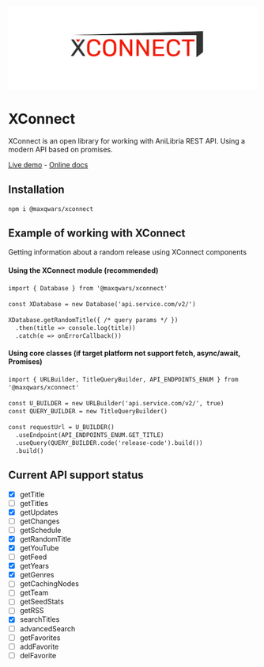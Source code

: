 ![Xconnect logo](.github/rep-cover.png)

# XConnect

XConnect is an open library for working with AniLibria REST API. Using a modern API based on promises.

[Live demo](https://codesandbox.io/embed/xconnect-random-release-otyzs?fontsize=14&hidenavigation=1&theme=dark) -
[Online docs](https://maxqwars.github.io/xconnect/)

## Installation

```
npm i @maxqwars/xconnect
```

## Example of working with XConnect

Getting information about a random release using XConnect components

#### Using the XConnect module (recommended)

```
import { Database } from '@maxqwars/xconnect'

const XDatabase = new Database('api.service.com/v2/')

XDatabase.getRandomTitle({ /* query params */ })
  .then(title => console.log(title))
  .catch(e => onErrorCallback())

```

#### Using core classes (if target platform not support fetch, async/await, Promises)

```
import { URLBuilder, TitleQueryBuilder, API_ENDPOINTS_ENUM } from '@maxqwars/xconnect'

const U_BUILDER = new URLBuilder('api.service.com/v2/', true)
const QUERY_BUILDER = new TitleQueryBuilder()

const requestUrl = U_BUILDER()
  .useEndpoint(API_ENDPOINTS_ENUM.GET_TITLE)
  .useQuery(QUERY_BUILDER.code('release-code').build())
  .build()

```

## Current API support status

- [x] getTitle
- [ ] getTitles
- [x] getUpdates
- [ ] getChanges
- [ ] getSchedule
- [x] getRandomTitle
- [x] getYouTube
- [ ] getFeed
- [x] getYears
- [x] getGenres
- [ ] getCachingNodes
- [ ] getTeam
- [ ] getSeedStats
- [ ] getRSS
- [x] searchTitles
- [ ] advancedSearch
- [ ] getFavorites
- [ ] addFavorite
- [ ] delFavorite
